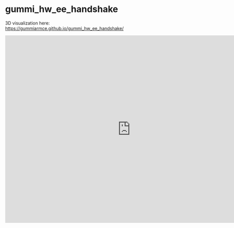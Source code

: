 # gummi_hw_ee_handshake

3D visualization here: https://gummiarmce.github.io/gummi_hw_ee_handshake/

</p>
<iframe src="https://myhub.autodesk360.com/ue290657e/shares/public/SH7f1edQT22b515c761e6c14c3106597302e?mode=embed" width="800" height="600" allowfullscreen="true" webkitallowfullscreen="true" mozallowfullscreen="true"  frameborder="0"></iframe>
</p>
